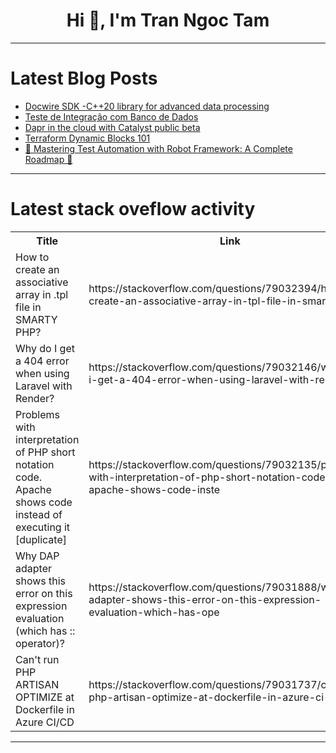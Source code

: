 <h1 align="center">Hi 👋, I'm Tran Ngoc Tam</h1>

---

# Latest Blog Posts 
<!-- BLOG-POST-LIST:START -->
- [Docwire SDK -C++20 library for advanced data processing](https://dev.to/novitzmann/docwire-sdk-c20-library-for-advanced-data-processing-4cd1)
- [Teste de Integração com Banco de Dados](https://dev.to/gilsonsilvati/teste-de-integracao-com-banco-de-dados-47f6)
- [Dapr in the cloud with Catalyst public beta](https://dev.to/ukmadlz/dapr-in-the-cloud-with-catalyst-public-beta-23j)
- [Terraform Dynamic Blocks 101](https://dev.to/sre_panchanan/terraform-dynamic-blocks-101-295e)
- [🚀 Mastering Test Automation with Robot Framework: A Complete Roadmap 🌟](https://dev.to/umairqa/mastering-test-automation-with-robot-framework-a-complete-roadmap-4cj3)
<!-- BLOG-POST-LIST:END -->

---

# Latest stack oveflow activity
<table>
  <tr><th>Title</th><th>Link</th></tr>
  <!-- STACKOVERFLOW:START --><tr><td>How to create an associative array in .tpl file in SMARTY PHP?</td><td>https://stackoverflow.com/questions/79032394/how-to-create-an-associative-array-in-tpl-file-in-smarty-php</td></tr><tr><td>Why do I get a 404 error when using Laravel with Render?</td><td>https://stackoverflow.com/questions/79032146/why-do-i-get-a-404-error-when-using-laravel-with-render</td></tr><tr><td>Problems with interpretation of PHP short notation code. Apache shows code instead of executing it [duplicate]</td><td>https://stackoverflow.com/questions/79032135/problems-with-interpretation-of-php-short-notation-code-apache-shows-code-inste</td></tr><tr><td>Why DAP adapter shows this error on this expression evaluation &lpar;which has :: operator&rpar;?</td><td>https://stackoverflow.com/questions/79031888/why-dap-adapter-shows-this-error-on-this-expression-evaluation-which-has-ope</td></tr><tr><td>Can&#39;t run PHP ARTISAN OPTIMIZE at Dockerfile in Azure CI/CD</td><td>https://stackoverflow.com/questions/79031737/cant-run-php-artisan-optimize-at-dockerfile-in-azure-ci-cd</td></tr><!-- STACKOVERFLOW:END -->
</table>

---


